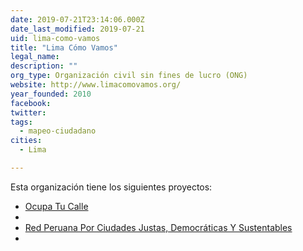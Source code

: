 ```yaml
---
date: 2019-07-21T23:14:06.000Z
date_last_modified: 2019-07-21
uid: lima-como-vamos
title: "Lima Cómo Vamos"
legal_name: 
description: ""
org_type: Organización civil sin fines de lucro (ONG)
website: http://www.limacomovamos.org/
year_founded: 2010
facebook: 
twitter: 
tags:
  - mapeo-ciudadano
cities: 
  - Lima

---
```


Esta organización tiene los siguientes proyectos:

- [Ocupa Tu Calle](/i/ocupa-tu-calle.html)
- [](/i/ocupa-tu-calle.html)
- [Red Peruana Por Ciudades Justas, Democráticas Y Sustentables](/i/red-peruana-por-ciudades-justas-democraticas-y-sustentables.html)
- [](/i/red-peruana-por-ciudades-justas-democraticas-y-sustentables.html)
